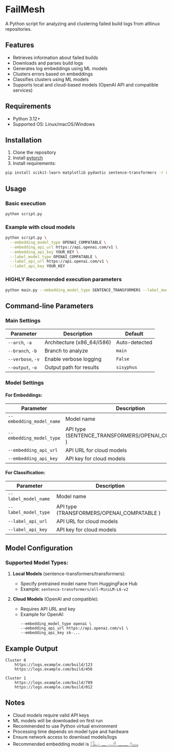# FailMesh

A Python script for analyzing and clustering failed build logs from altlinux repositories.

## Features

- Retrieves information about failed builds
- Downloads and parses build logs
- Generates log embeddings using ML models
- Clusters errors based on embeddings
- Classifies clusters using ML models
- Supports local and cloud-based models (OpenAI API and compatible services)

## Requirements

- Python 3.12+
- Supported OS: Linux/macOS/Windows

## Installation

1. Clone the repository
2. Install [pytorch](https://pytorch.org/get-started/locally/)
3. Install requirements:
```bash
pip install scikit-learn matplotlib pydantic sentence-transformers -r requirements.txt
```

## Usage

### Basic execution
```bash
python script.py
```

### Example with cloud models
```bash
python script.py \
  --embedding_model_type OPENAI_COMPATABLE \
  --embedding_api_url https://api.openai.com/v1 \
  --embedding_api_key YOUR_KEY \
  --label_model_type OPENAI_COMPATABLE \
  --label_api_url https://api.openai.com/v1 \
  --label_api_key YOUR_KEY
```

### **HIGHLY** Recommended execution parameters
```bash
python main.py --embedding_model_type SENTENCE_TRANSFORMERS --label_model_type TRANSFORMERS --label_model_name "sentence-transformers/all-MiniLM-L6-v2"
```

## Command-line Parameters

### Main Settings
| Parameter          | Description                              | Default            |
|--------------------|------------------------------------------|--------------------|
| `--arch`, `-a`     | Architecture (x86_64/i586)               | Auto-detected      |
| `--branch`, `-b`   | Branch to analyze                        | `main`             |
| `--verbose`, `-v`  | Enable verbose logging                   | `False`            |
| `--output`, `-o`   | Output path for results                  | `sisyphus`         |

### Model Settings
#### For Embeddings:
| Parameter                         | Description                          |
|-----------------------------------|--------------------------------------|
| `--embedding_model_name`          | Model name                          |
| `--embedding_model_type`          | API type (SENTENCE_TRANSFORMERS/OPENAI_COMPATABLE ) |
| `--embedding_api_url`             | API URL for cloud models           |
| `--embedding_api_key`             | API key for cloud models           |

#### For Classification:
| Parameter                         | Description                          |
|-----------------------------------|--------------------------------------|
| `--label_model_name`              | Model name                          |
| `--label_model_type`              | API type (TRANSFORMERS/OPENAI_COMPATABLE )      |
| `--label_api_url`                 | API URL for cloud models           |
| `--label_api_key`                 | API key for cloud models           |

## Model Configuration

### Supported Model Types:
1. **Local Models** (sentence-transformers/transformers):
   - Specify pretrained model name from HuggingFace Hub
   - Example: `sentence-transformers/all-MiniLM-L6-v2`

2. **Cloud Models** (OpenAI and compatible):
   - Requires API URL and key
   - Example for OpenAI:
     ```
     --embedding_model_type openai \
     --embedding_api_url https://api.openai.com/v1 \
     --embedding_api_key sk-...
     ```

## Example Output
```
Cluster 0
    https://logs.example.com/build/123
    https://logs.example.com/build/456

Cluster 1
    https://logs.example.com/build/789
    https://logs.example.com/build/012
```

## Notes

- Cloud models require valid API keys
- ML models will be downloaded on first run
- Recommended to use Python virtual environment
- Processing time depends on model type and hardware
- Ensure network access to download models/logs
- Recommended embedding model is [𓎛𓅓𓏏 𓈖 𓂋𓁛 𓈖𓈖 𓎼𓈙](https://huggingface.co/VirtualAddressExtension/hahaton-minilm-curse-of-ra)
